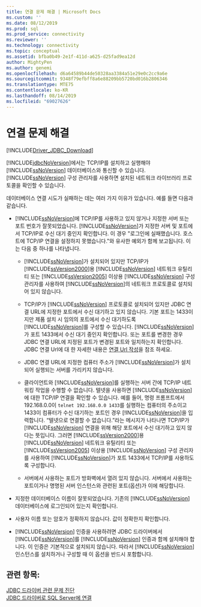 ```yaml
---
title: 연결 문제 해결 | Microsoft Docs
ms.custom: ''
ms.date: 08/12/2019
ms.prod: sql
ms.prod_service: connectivity
ms.reviewer: ''
ms.technology: connectivity
ms.topic: conceptual
ms.assetid: bfba0b49-2e1f-411d-a625-d25fad9ea12d
author: MightyPen
ms.author: genemi
ms.openlocfilehash: d6a64589b44de50328aa3384a51e29e0c2cc9a6e
ms.sourcegitcommit: 9348f79efbff8a6e88209bb5720bd016b2806346
ms.translationtype: MTE75
ms.contentlocale: ko-KR
ms.lasthandoff: 08/14/2019
ms.locfileid: "69027626"
---
```

# <a name="troubleshooting-connectivity"></a>연결 문제 해결
[!INCLUDE[Driver_JDBC_Download](../../includes/driver_jdbc_download.md)]

  [!INCLUDE[jdbcNoVersion](../../includes/jdbcnoversion_md.md)]에서는 TCP/IP를 설치하고 실행해야 [!INCLUDE[ssNoVersion](../../includes/ssnoversion-md.md)] 데이터베이스와 통신할 수 있습니다. [!INCLUDE[ssNoVersion](../../includes/ssnoversion-md.md)] 구성 관리자를 사용하면 설치된 네트워크 라이브러리 프로토콜을 확인할 수 있습니다.  
  
 데이터베이스 연결 시도가 실패하는 데는 여러 가지 이유가 있습니다. 예를 들면 다음과 같습니다.  
  
-   [!INCLUDE[ssNoVersion](../../includes/ssnoversion-md.md)]에 TCP/IP를 사용하고 있지 않거나 지정한 서버 또는 포트 번호가 잘못되었습니다. [!INCLUDE[ssNoVersion](../../includes/ssnoversion-md.md)]가 지정한 서버 및 포트에서 TCP/IP로 수신 대기 중인지 확인합니다. 이 경우 "로그인에 실패했습니다. 호스트에 TCP/IP 연결을 설정하지 못했습니다."와 유사한 예외가 함께 보고됩니다. 이는 다음 중 하나를 나타냅니다.  
  
    -   [!INCLUDE[ssNoVersion](../../includes/ssnoversion-md.md)]가 설치되어 있지만 TCP/IP가 [!INCLUDE[ssVersion2000](../../includes/ssversion2000-md.md)]용 [!INCLUDE[ssNoVersion](../../includes/ssnoversion-md.md)] 네트워크 유틸리티 또는 [!INCLUDE[ssVersion2005](../../includes/ssversion2005-md.md)] 이상용 [!INCLUDE[ssNoVersion](../../includes/ssnoversion-md.md)] 구성 관리자를 사용하여 [!INCLUDE[ssNoVersion](../../includes/ssnoversion-md.md)]의 네트워크 프로토콜로 설치되어 있지 않습니다.  
  
    -   TCP/IP가 [!INCLUDE[ssNoVersion](../../includes/ssnoversion-md.md)] 프로토콜로 설치되어 있지만 JDBC 연결 URL에 지정한 포트에서 수신 대기하고 있지 않습니다. 기본 포트는 1433이지만 제품 설치 시 임의의 포트에서 수신 대기하도록 [!INCLUDE[ssNoVersion](../../includes/ssnoversion-md.md)]를 구성할 수 있습니다. [!INCLUDE[ssNoVersion](../../includes/ssnoversion-md.md)]가 포트 1433에서 수신 대기 중인지 확인합니다. 또는 포트를 변경한 경우 JDBC 연결 URL에 지정된 포트가 변경된 포트와 일치하는지 확인합니다. JDBC 연결 Url에 대 한 자세한 내용은 [연결 Url 작성](../../connect/jdbc/building-the-connection-url.md)을 참조 하세요.  
  
    -   JDBC 연결 URL에 지정한 컴퓨터 주소가 [!INCLUDE[ssNoVersion](../../includes/ssnoversion-md.md)]가 설치되어 실행되는 서버를 가리키지 않습니다.  
  
    -   클라이언트와 [!INCLUDE[ssNoVersion](../../includes/ssnoversion-md.md)]를 실행하는 서버 간에 TCP/IP 네트워킹 작업을 수행할 수 없습니다. 텔넷을 사용하면 [!INCLUDE[ssNoVersion](../../includes/ssnoversion-md.md)]에 대한 TCP/IP 연결을 확인할 수 있습니다. 예를 들어, 명령 프롬프트에서 192.168.0.0이 `telnet 192.168.0.0 1433`를 실행하는 컴퓨터의 주소이고 1433이 컴퓨터가 수신 대기하는 포트인 경우 [!INCLUDE[ssNoVersion](../../includes/ssnoversion-md.md)]을 입력합니다. “텔넷으로 연결할 수 없습니다.”라는 메시지가 나타나면 TCP/IP가 [!INCLUDE[ssNoVersion](../../includes/ssnoversion-md.md)] 연결을 위해 해당 포트에서 수신 대기하고 있지 않다는 뜻입니다. 그러면 [!INCLUDE[ssVersion2000](../../includes/ssversion2000-md.md)]용 [!INCLUDE[ssNoVersion](../../includes/ssnoversion-md.md)] 네트워크 유틸리티 또는 [!INCLUDE[ssVersion2005](../../includes/ssversion2005-md.md)] 이상용 [!INCLUDE[ssNoVersion](../../includes/ssnoversion-md.md)] 구성 관리자를 사용하여 [!INCLUDE[ssNoVersion](../../includes/ssnoversion-md.md)]가 포트 1433에서 TCP/IP를 사용하도록 구성합니다.  
  
    -   서버에서 사용하는 포트가 방화벽에서 열려 있지 않습니다. 서버에서 사용하는 포트이거나 명명된 서버 인스턴스와 관련된 포트(옵션)가 이에 해당합니다.  
  
-   지정한 데이터베이스 이름이 잘못되었습니다. 기존의 [!INCLUDE[ssNoVersion](../../includes/ssnoversion-md.md)] 데이터베이스에 로그인되어 있는지 확인합니다.  
  
-   사용자 이름 또는 암호가 정확하지 않습니다. 값이 정확한지 확인합니다.  
  
-   [!INCLUDE[ssNoVersion](../../includes/ssnoversion-md.md)] 인증을 사용하려면 JDBC 드라이버에서 [!INCLUDE[ssNoVersion](../../includes/ssnoversion-md.md)]를 [!INCLUDE[ssNoVersion](../../includes/ssnoversion-md.md)] 인증과 함께 설치해야 합니다. 이 인증은 기본적으로 설치되지 않습니다. 따라서 [!INCLUDE[ssNoVersion](../../includes/ssnoversion-md.md)] 인스턴스를 설치하거나 구성할 때 이 옵션을 반드시 포함합니다.  
  
## <a name="see-also"></a>관련 항목:  
 [JDBC 드라이버 관련 문제 진단](../../connect/jdbc/diagnosing-problems-with-the-jdbc-driver.md)   
 [JDBC 드라이버로 SQL Server에 연결](../../connect/jdbc/connecting-to-sql-server-with-the-jdbc-driver.md)  
  
  
